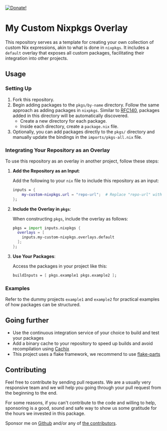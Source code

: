 [![Donate!][donate github]][github sponsors link]

# My Custom Nixpkgs Overlay

This repository serves as a template for creating your own collection of custom
Nix expressions, akin to what is done in `nixpkgs`. It includes a `default`
overlay that exposes all custom packages, facilitating their integration into
other projects.

## Usage

### Setting Up

1. Fork this repository.
2. Begin adding packages to the `pkgs/by-name` directory. Follow the
   same approach as adding packages in `nixpkgs`. Similar to [RFC140], packages
   added in this directory will be automatically discovered.
   - Create a new directory for each package.
   - Inside each directory, create a `package.nix` file.
3. Optionally, you can add packages directly to the `pkgs/` directory and
   manually update the bindings in the `imports/pkgs-all.nix` file.

### Integrating Your Repository as an Overlay

To use this repository as an overlay in another project, follow these steps:

1. **Add the Repository as an Input**:

   Add the following to your `nix` file to include this repository as an input:

   ```nix
   inputs = {
       my-custom-nixpkgs.url = "repo-url";  # Replace "repo-url" with the actual URL to your repository
   };
   ```

2. **Include the Overlay in `pkgs`**:

   When constructing `pkgs`, include the overlay as follows:

   ```nix
   pkgs = import inputs.nixpkgs {
     overlays = [
       inputs.my-custom-nixpkgs.overlays.default
     ];
   };
   ```

3. **Use Your Packages**:

   Access the packages in your project like this:

   ```nix
   buildInputs = [ pkgs.example1 pkgs.example2 ];
   ```

[RFC140]: https://github.com/NixOS/rfcs/pull/140

### Examples

Refer to the dummy projects `example1` and `example2` for practical examples of
how packages can be structured.

## Going further

- Use the continuous integration service of your choice to build and test your
  packages
- Add a binary cache to your repository to speed up builds and avoid
  recompilation using [Cachix](https://cachix.org/)
- This project uses a flake framework, we recommend to use [flake-parts](https://flake.parts)

## Contributing

Feel free to contribute by sending pull requests. We are a usually very
responsive team and we will help you going through your pull request from the
beginning to the end.

For some reasons, if you can't contribute to the code and willing to help,
sponsoring is a good, sound and safe way to show us some gratitude for the hours
we invested in this package.

Sponsor me on [Github][github sponsors link] and/or any of [the
contributors][6].

[donate github]: https://img.shields.io/badge/Sponsor-Github-brightgreen.svg?style=flat-square
[github sponsors link]: https://github.com/sponsors/drupol
[6]: https://github.com/drupol/my-own-nixpkgs/graphs/contributors
